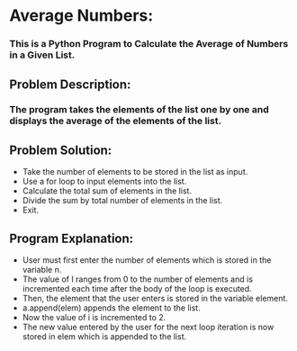 # Average Numbers:
### This is a Python Program to Calculate the Average of Numbers in a Given List.

## Problem Description:
### The program takes the elements of the list one by one and displays the average of the elements of the list.

## Problem Solution: 
- Take the number of elements to be stored in the list as input.
- Use a for loop to input elements into the list.
- Calculate the total sum of elements in the list.
- Divide the sum by total number of elements in the list.
- Exit.

## Program Explanation:
- User must first enter the number of elements which is stored in the variable n.
- The value of I ranges from 0 to the number of elements and is incremented each time after the body of the loop is executed.
- Then, the element that the user enters is stored in the variable element.
- a.append(elem) appends the element to the list.
- Now the value of i is incremented to 2.
- The new value entered by the user for the next loop iteration is now stored in elem which is appended to the list.
